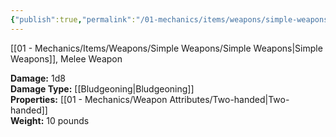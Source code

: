 ```yaml
---
{"publish":true,"permalink":"/01-mechanics/items/weapons/simple-weapons/greatclub/"}
---
```


[[01 - Mechanics/Items/Weapons/Simple Weapons/Simple Weapons\|Simple Weapons]], Melee Weapon

**Damage:** 1d8  
**Damage Type:** [[Bludgeoning\|Bludgeoning]]  
**Properties:** [[01 - Mechanics/Weapon Attributes/Two-handed\|Two-handed]]  
**Weight:** 10 pounds
